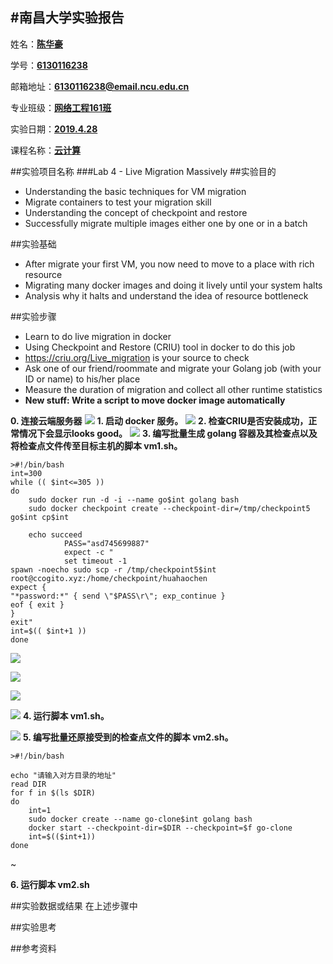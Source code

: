 #南昌大学实验报告
---

姓名：**<u>陈华豪</u>**
	
学号：**<u>6130116238</u>**

邮箱地址：**<u>6130116238@email.ncu.edu.cn</u>**

专业班级：**<u>网络工程161班</u>**

实验日期：**<u>2019.4.28</u>**
    
课程名称：**<u>云计算</u>**

 
##实验项目名称
###Lab 4 - Live Migration Massively
##实验目的

- Understanding the basic techniques for VM migration
- Migrate containers to test your migration skill
- Understanding the concept of checkpoint and restore
- Successfully migrate multiple images either one by one or in a batch

##实验基础
- After migrate your first VM, you now need to move to a place with
rich resource
- Migrating many docker images and doing it lively until your system
halts
- Analysis why it halts and understand the idea of resource bottleneck

##实验步骤
- Learn to do live migration in docker
- Using Checkpoint and Restore (CRIU) tool in docker to do this job
- https://criu.org/Live_migration is your source to check
- Ask one of our friend/roommate and migrate your Golang job (with
your ID or name) to his/her place
- Measure the duration of migration and collect all other runtime
statistics
- **New stuff: Write a script to move docker image automatically**

**0. 连接云端服务器**
	![](https://i.imgur.com/rv2YhhG.jpg)
**1. 启动 docker 服务。**
![](https://i.imgur.com/i4cqiNE.jpg)
**2. 检查CRIU是否安装成功，正常情况下会显示looks good。**
	![](https://i.imgur.com/jc5nTml.jpg)
**3. 编写批量生成 golang 容器及其检查点以及将检查点文件传至目标主机的脚本 vm1.sh。**
	
	>#!/bin/bash
	int=300
	while (( $int<=305 ))
	do
        sudo docker run -d -i --name go$int golang bash
        sudo docker checkpoint create --checkpoint-dir=/tmp/checkpoint5 go$int cp$int

        echo succeed
                PASS="asd745699887"
                expect -c "
                set timeout -1
	spawn -noecho sudo scp -r /tmp/checkpoint5$int root@ccogito.xyz:/home/checkpoint/huahaochen
	expect {
 	"*password:*" { send \"$PASS\r\"; exp_continue }
    eof { exit }
	}
	exit"
	int=$(( $int+1 ))
	done


![](https://i.imgur.com/HEHqJY4.jpg)

![](https://i.imgur.com/4kQuB55.jpg)

![](https://i.imgur.com/Yql9CdC.jpg)

![](https://i.imgur.com/wP7MLYu.jpg)
**4. 运行脚本 vm1.sh。**

![](https://i.imgur.com/ZJIgViZ.jpg)
**5. 编写批量还原接受到的检查点文件的脚本 vm2.sh。**
	
	>#!/bin/bash

	echo "请输入对方目录的地址"
	read DIR
	for f in $(ls $DIR)
	do
        int=1
        sudo docker create --name go-clone$int golang bash
        docker start --checkpoint-dir=$DIR --checkpoint=$f go-clone
        int=$(($int+1))
	done
~       


**6. 运行脚本 vm2.sh**

##实验数据或结果
在上述步骤中


##实验思考



##参考资料



